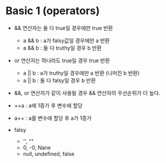 
# Basic 1 (operators)

* && 연산자는 둘 다 true일 경우에만 true 반환  
  * a && b : a가 falsy값일 경우에만 a 반환  
  * a && b : 둘 다 truthy일 경우 b 반환  

* or 연산자는 하나라도 true일 경우 true 반환   
  * a &#124;&#124; b : a가 truthy일 경우에만 a 반환 (나머진 b 반환)  
  * a &#124;&#124; b : 둘 다 falsy일 경우 b 반환  

* &&, or 연산자가 같이 사용될 경우 && 연산자의 우선순위가 더 높다.

* ++a : a에 1증가 후 변수에 할당

* a++ : a를 변수에 할당 후 a가 1증가

* falsy
  * '', ""
  * 0, -0, Nane
  * null, undefined, false

